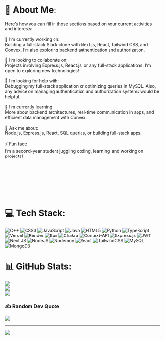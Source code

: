 # 💫 About Me:
Here’s how you can fill in those sections based on your current activities and interests:<br><br>🔭 I’m currently working on:<br>Building a full-stack Slack clone with Next.js, React, Tailwind CSS, and Convex. I’m also exploring backend authentication and authorization.<br><br>👯 I’m looking to collaborate on:<br>Projects involving Express.js, React.js, or any full-stack applications. I’m open to exploring new technologies!<br><br>🤝 I’m looking for help with:<br>Debugging my full-stack application or optimizing queries in MySQL. Also, any advice on managing authentication and authorization systems would be helpful.<br><br>🌱 I’m currently learning:<br>More about backend architectures, real-time communication in apps, and efficient data management with Convex.<br><br>💬 Ask me about:<br>Node.js, Express.js, React, SQL queries, or building full-stack apps.<br><br>⚡ Fun fact:<br>I’m a second-year student juggling coding, learning, and working on projects!<br><br><br><br><br><br><br><br>


# 💻 Tech Stack:
![C++](https://img.shields.io/badge/c++-%2300599C.svg?style=for-the-badge&logo=c%2B%2B&logoColor=white) ![CSS3](https://img.shields.io/badge/css3-%231572B6.svg?style=for-the-badge&logo=css3&logoColor=white) ![JavaScript](https://img.shields.io/badge/javascript-%23323330.svg?style=for-the-badge&logo=javascript&logoColor=%23F7DF1E) ![Java](https://img.shields.io/badge/java-%23ED8B00.svg?style=for-the-badge&logo=openjdk&logoColor=white) ![HTML5](https://img.shields.io/badge/html5-%23E34F26.svg?style=for-the-badge&logo=html5&logoColor=white) ![Python](https://img.shields.io/badge/python-3670A0?style=for-the-badge&logo=python&logoColor=ffdd54) ![TypeScript](https://img.shields.io/badge/typescript-%23007ACC.svg?style=for-the-badge&logo=typescript&logoColor=white) ![Vercel](https://img.shields.io/badge/vercel-%23000000.svg?style=for-the-badge&logo=vercel&logoColor=white) ![Render](https://img.shields.io/badge/Render-%46E3B7.svg?style=for-the-badge&logo=render&logoColor=white) ![Bun](https://img.shields.io/badge/Bun-%23000000.svg?style=for-the-badge&logo=bun&logoColor=white) ![Chakra](https://img.shields.io/badge/chakra-%234ED1C5.svg?style=for-the-badge&logo=chakraui&logoColor=white) ![Context-API](https://img.shields.io/badge/Context--Api-000000?style=for-the-badge&logo=react) ![Express.js](https://img.shields.io/badge/express.js-%23404d59.svg?style=for-the-badge&logo=express&logoColor=%2361DAFB) ![JWT](https://img.shields.io/badge/JWT-black?style=for-the-badge&logo=JSON%20web%20tokens) ![Next JS](https://img.shields.io/badge/Next-black?style=for-the-badge&logo=next.js&logoColor=white) ![NodeJS](https://img.shields.io/badge/node.js-6DA55F?style=for-the-badge&logo=node.js&logoColor=white) ![Nodemon](https://img.shields.io/badge/NODEMON-%23323330.svg?style=for-the-badge&logo=nodemon&logoColor=%BBDEAD) ![React](https://img.shields.io/badge/react-%2320232a.svg?style=for-the-badge&logo=react&logoColor=%2361DAFB) ![TailwindCSS](https://img.shields.io/badge/tailwindcss-%2338B2AC.svg?style=for-the-badge&logo=tailwind-css&logoColor=white) ![MySQL](https://img.shields.io/badge/mysql-4479A1.svg?style=for-the-badge&logo=mysql&logoColor=white) ![MongoDB](https://img.shields.io/badge/MongoDB-%234ea94b.svg?style=for-the-badge&logo=mongodb&logoColor=white)
# 📊 GitHub Stats:
![](https://github-readme-stats.vercel.app/api?username=Harshkesharwani789&theme=dark&hide_border=false&include_all_commits=false&count_private=false)<br/>
![](https://github-readme-streak-stats.herokuapp.com/?user=Harshkesharwani789&theme=dark&hide_border=false)<br/>
![](https://github-readme-stats.vercel.app/api/top-langs/?username=Harshkesharwani789&theme=dark&hide_border=false&include_all_commits=false&count_private=false&layout=compact)

### ✍️ Random Dev Quote
![](https://quotes-github-readme.vercel.app/api?type=horizontal&theme=radical)

---
[![](https://visitcount.itsvg.in/api?id=Harshkesharwani789&icon=0&color=0)](https://visitcount.itsvg.in)

<!-- Proudly created with GPRM ( https://gprm.itsvg.in ) -->
